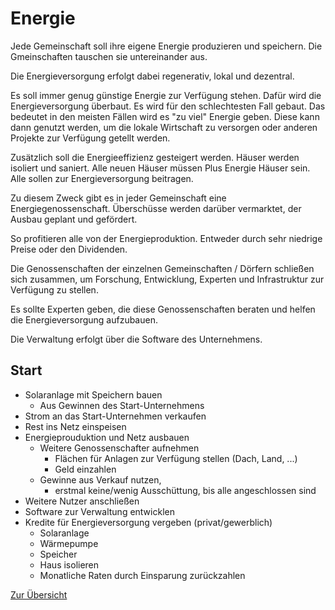 # Energie

Jede Gemeinschaft soll ihre eigene Energie produzieren und speichern. Die Gmeinschaften tauschen sie untereinander aus. 

Die Energieversorgung erfolgt dabei regenerativ, lokal und dezentral.

Es soll immer genug günstige Energie zur Verfügung stehen. Dafür wird die Energieversorgung überbaut. Es wird für den schlechtesten Fall gebaut. Das bedeutet in den meisten Fällen wird es "zu viel" Energie geben. Diese kann dann genutzt werden, um die lokale Wirtschaft zu versorgen oder anderen Projekte zur Verfügung getellt werden.

Zusätzlich soll die Energieeffizienz gesteigert werden. Häuser werden isoliert und saniert. Alle neuen Häuser müssen Plus Energie Häuser sein.
Alle sollen zur Energieversorgung beitragen. 

Zu diesem Zweck gibt es in jeder Gemeinschaft eine Energiegenossenschaft.  Überschüsse werden darüber vermarktet, der Ausbau geplant und gefördert. 

So profitieren alle von der Energieproduktion. Entweder durch sehr niedrige Preise oder den Dividenden.

Die Genossenschaften der einzelnen Gemeinschaften / Dörfern schließen sich zusammen, um Forschung, Entwicklung, Experten und Infrastruktur zur Verfügung zu stellen.

Es sollte Experten geben, die diese Genossenschaften beraten und helfen die Energieversorgung aufzubauen.

Die Verwaltung erfolgt über die Software des Unternehmens.

## Start

- Solaranlage mit Speichern bauen
    + Aus Gewinnen des Start-Unternehmens
- Strom an das Start-Unternehmen verkaufen
- Rest ins Netz einspeisen
- Energieprouduktion und Netz ausbauen
    + Weitere Genossenschafter aufnehmen
        * Flächen für Anlagen zur Verfügung stellen (Dach, Land, ...)
        * Geld einzahlen
    + Gewinne aus Verkauf nutzen, 
        * erstmal keine/wenig Ausschüttung, bis alle angeschlossen sind
- Weitere Nutzer anschließen
- Software zur Verwaltung entwicklen
- Kredite für Energieversorgung vergeben (privat/gewerblich)
    + Solaranlage
    + Wärmepumpe
    + Speicher
    + Haus isolieren
    + Monatliche Raten durch Einsparung zurückzahlen

[Zur Übersicht](./masterplan.md)


